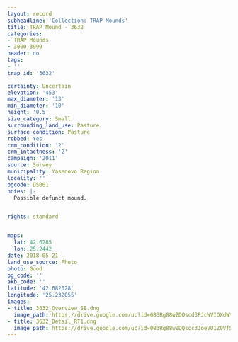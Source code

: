 ```yaml
---
layout: record
subheadline: 'Collection: TRAP Mounds'
title: TRAP Mound - 3632
categories:
- TRAP Mounds
- 3000-3999
header: no
tags:
- ''
trap_id: '3632'

certainty: Uncertain
elevation: '453'
max_diameter: '13'
min_diameter: '10'
height: '0.5'
size_category: Small
surrounding_land_use: Pasture
surface_condition: Pasture
robbed: Yes
crm_condition: '2'
crm_intactness: '2'
campaign: '2011'
source: Survey
municipality: Yasenovo Region
locality: ''
bgcode: DS001
notes: |-
  Possible defunct mound.


rights: standard


maps:
  lat: 42.6285
  lon: 25.2442
date: 2018-05-21
land_use_source: Photo
photo: Good
bg_code: ''
akb_code: ''
latitude: '42.682028'
longitude: '25.232055'
images:
- title: 3632_Overview_SE.dng
  image_path: https://drive.google.com/uc?id=0B3Rg88wZDQscd3FJcWVIOXdWYTA
- title: 3632_Detail_RT1.dng
  image_path: https://drive.google.com/uc?id=0B3Rg88wZDQscc3JoeVU1Z0VfSHc
---
```

